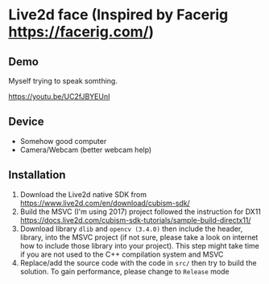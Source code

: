 # Live2d face (Inspired by Facerig https://facerig.com/)

## Demo
Myself trying to speak somthing.

https://youtu.be/UC2fJBYEUnI

## Device
- Somehow good computer
- Camera/Webcam (better webcam help)

## Installation
1. Download the Live2d native SDK from https://www.live2d.com/en/download/cubism-sdk/
2. Build the MSVC (I'm using 2017) project followed the instruction for DX11 https://docs.live2d.com/cubism-sdk-tutorials/sample-build-directx11/
3. Download library `dlib` and `opencv (3.4.0)` then include the header, library, into the MSVC project (if not sure, please take a look on internet how to include those library into your project). This step might take time if you are not used to the C++ compilation system and MSVC
3. Replace/add the source code with the code in `src/` then try to build the solution. To gain performance, please change to `Release` mode
